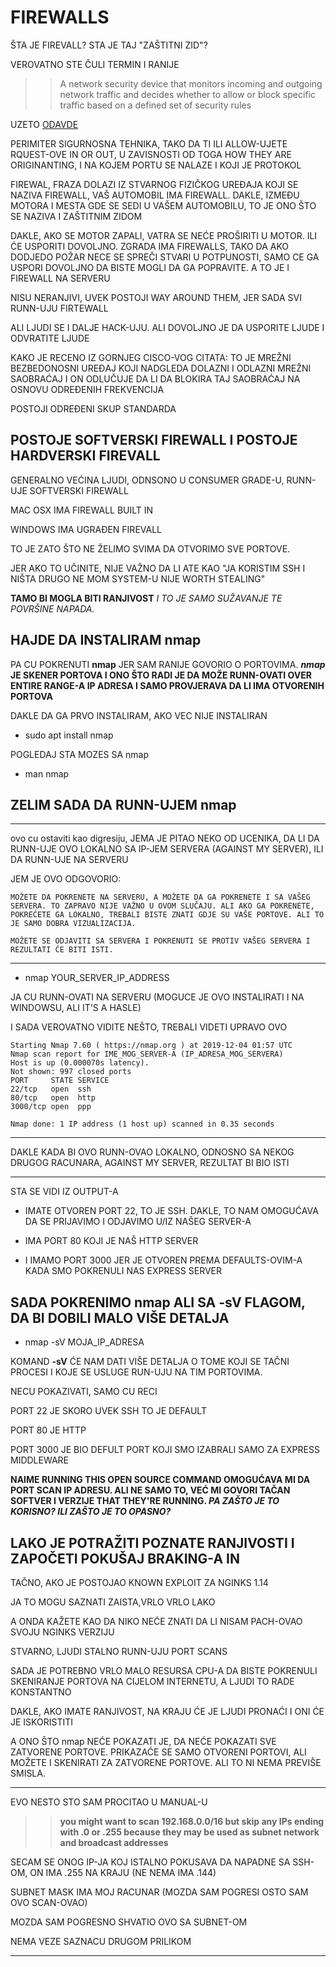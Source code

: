 # FIREWALLS

ŠTA JE FIREVALL? STA JE TAJ "ZAŠTITNI ZID"? 

VEROVATNO STE ČULI TERMIN I RANIJE

>> A network security device that monitors incoming and outgoing network traffic and decides whether to allow or block specific traffic based on a defined set of security rules

UZETO [ODAVDE](https://www.cisco.com/c/en/us/products/security/firewalls/what-is-a-firewall.html)

PERIMITER SIGURNOSNA TEHNIKA, TAKO DA TI ILI ALLOW-UJETE RQUEST-OVE IN OR OUT, U ZAVISNOSTI OD TOGA HOW THEY ARE ORIGINANTING, I NA KOJEM PORTU SE NALAZE I KOJI JE PROTOKOL

FIREWAL, FRAZA DOLAZI IZ STVARNOG FIZIČKOG UREĐAJA KOJI SE NAZIVA FIREWALL, VAŠ AUTOMOBIL IMA FIREWALL. DAKLE, IZMEĐU MOTORA I MESTA GDE SE SEDI U VAŠEM AUTOMOBILU, TO JE ONO ŠTO SE NAZIVA I ZAŠTITNIM ZIDOM

DAKLE, AKO SE MOTOR ZAPALI, VATRA SE NEĆE PROŠIRITI U MOTOR. ILI ĆE USPORITI DOVOLJNO. ZGRADA IMA FIREWALLS, TAKO DA AKO DODJEDO POŽAR NECE SE SPREČI STVARI U POTPUNOSTI, SAMO CE GA USPORI DOVOLJNO DA BISTE MOGLI DA GA POPRAVITE. A TO JE I FIREWALL NA SERVERU

NISU NERANJIVI, UVEK POSTOJI WAY AROUND THEM, JER SADA SVI RUNN-UJU FIRTEWALL

ALI LJUDI SE I DALJE HACK-UJU. ALI DOVOLJNO JE DA USPORITE LJUDE I ODVRATITE LJUDE

KAKO JE RECENO IZ GORNJEG CISCO-VOG CITATA: TO JE MREŽNI BEZBEDONOSNI UREĐAJ KOJI NADGLEDA DOLAZNI I ODLAZNI MREŽNI SAOBRAĆAJ I ON ODLUČUJE DA LI DA BLOKIRA TAJ SAOBRAĆAJ NA OSNOVU ODREĐENIH FREKVENCIJA

POSTOJI ODREĐENI SKUP STANDARDA

## POSTOJE SOFTVERSKI FIREWALL I POSTOJE HARDVERSKI FIREVALL
 
GENERALNO VEĆINA LJUDI, ODNSONO U CONSUMER GRADE-U, RUNN-UJE SOFTVERSKI FIREWALL

MAC OSX IMA FIREWALL BUILT IN

WINDOWS IMA UGRAĐEN FIREVALL

TO JE ZATO ŠTO NE ŽELIMO SVIMA DA OTVORIMO SVE PORTOVE.

JER AKO TO UČINITE, NIJE VAŽNO DA LI ATE KAO "JA KORISTIM SSH I NIŠTA DRUGO NE MOM SYSTEM-U NIJE WORTH STEALING"

**TAMO BI MOGLA BITI RANJIVOST** *I TO JE SAMO SUŽAVANJE TE POVRŠINE NAPADA.* 

## HAJDE DA INSTALIRAM **nmap**

PA CU POKRENUTI **nmap** JER SAM RANIJE GOVORIO O PORTOVIMA. ***nmap* JE SKENER PORTOVA I ONO ŠTO RADI JE DA MOŽE RUNN-OVATI OVER ENTIRE RANGE-A IP ADRESA I SAMO PROVJERAVA DA LI IMA OTVORENIH PORTOVA**

DAKLE DA GA PRVO INSTALIRAM, AKO VEC NIJE INSTALIRAN

- sudo apt install nmap

POGLEDAJ STA MOZES SA nmap

- man nmap

## ZELIM SADA DA RUNN-UJEM nmap

******

ovo cu ostaviti kao digresiju, JEMA JE PITAO NEKO OD UCENIKA, DA LI DA RUNN-UJE OVO LOKALNO SA IP-JEM SERVERA (AGAINST MY SERVER), ILI DA RUNN-UJE NA SERVERU

JEM JE OVO ODGOVORIO:

`MOŽETE DA POKRENETE NA SERVERU, A MOŽETE DA GA POKRENETE I SA VAŠEG SERVERA. TO ZAPRAVO NIJE VAŽNO U OVOM SLUČAJU. ALI AKO GA POKRENETE, POKREĆETE GA LOKALNO, TREBALI BISTE ZNATI GDJE SU VAŠE PORTOVE. ALI TO JE SAMO DOBRA VIZUALIZACIJA.`

`MOŽETE SE ODJAVITI SA SERVERA I POKRENUTI SE PROTIV VAŠEG SERVERA I REZULTATI ĆE BITI ISTI.`

******

- nmap YOUR_SERVER_IP_ADDRESS

JA CU RUNN-OVATI NA SERVERU (MOGUCE JE OVO INSTALIRATI I NA WINDOWSU, ALI IT'S A HASLE)

I SADA VEROVATNO VIDITE NEŠTO, TREBALI VIDETI UPRAVO OVO

```linux
Starting Nmap 7.60 ( https://nmap.org ) at 2019-12-04 01:57 UTC
Nmap scan report for IME_MOG_SERVER-A (IP_ADRESA_MOG_SERVERA)
Host is up (0.000070s latency).
Not shown: 997 closed ports
PORT     STATE SERVICE
22/tcp   open  ssh
80/tcp   open  http
3000/tcp open  ppp

Nmap done: 1 IP address (1 host up) scanned in 0.35 seconds
```

******

DAKLE KADA BI OVO RUNN-OVAO LOKALNO, ODNOSNO SA NEKOG DRUGOG RACUNARA, AGAINST MY SERVER, REZULTAT BI BIO ISTI

******

STA SE VIDI IZ OUTPUT-A

- IMATE OTVOREN PORT 22, TO JE SSH. DAKLE, TO NAM OMOGUĆAVA DA SE PRIJAVIMO I ODJAVIMO U/IZ NAŠEG SERVER-A

- IMA PORT 80 KOJI JE NAŠ HTTP SERVER

- I IMAMO PORT 3000 JER JE OTVOREN PREMA DEFAULTS-OVIM-A KADA SMO POKRENULI NAS EXPRESS SERVER

## SADA POKRENIMO **nmap** ALI SA **-sV** FLAGOM, DA BI DOBILI MALO VIŠE DETALJA

- nmap -sV MOJA_IP_ADRESA

KOMAND **-sV** ĆE NAM DATI VIŠE DETALJA O TOME KOJI SE TAČNI PROCESI I KOJE SE USLUGE RUN-UJU NA TIM PORTOVIMA.

NECU POKAZIVATI, SAMO CU RECI

PORT 22 JE SKORO UVEK SSH TO JE DEFAULT 

PORT 80 JE HTTP

PORT 3000 JE BIO DEFULT PORT KOJI SMO IZABRALI SAMO ZA EXPRESS MIDDLEWARE

**NAIME RUNNING THIS OPEN SOURCE COMMAND OMOGUĆAVA MI DA PORT SCAN IP ADRESU. ALI NE SAMO TO, VEĆ MI GOVORI TAČAN SOFTVER I VERZIJE THAT THEY'RE RUNNING. *PA ZAŠTO JE TO KORISNO? ILI ZAŠTO JE TO OPASNO?***

## LAKO JE POTRAŽITI POZNATE RANJIVOSTI I ZAPOČETI POKUŠAJ BRAKING-A IN

TAČNO, AKO JE POSTOJAO KNOWN EXPLOIT ZA NGINKS 1.14

JA TO MOGU SAZNATI ZAISTA,VRLO VRLO LAKO

A ONDA KAŽETE KAO DA NIKO NEĆE ZNATI DA LI NISAM PACH-OVAO SVOJU NGINKS VERZIJU

STVARNO, LJUDI STALNO RUNN-UJU PORT SCANS

SADA JE POTREBNO VRLO MALO RESURSA CPU-A DA BISTE POKRENULI SKENIRANJE PORTOVA NA CIJELOM INTERNETU, A LJUDI TO RADE KONSTANTNO

DAKLE, AKO IMATE RANJIVOST, NA KRAJU ĆE JE LJUDI PRONAĆI I ONI ĆE JE ISKORISTITI

A ONO ŠTO nmap NEĆE POKAZATI JE, DA NEĆE POKAZATI SVE ZATVORENE PORTOVE. PRIKAZAĆE SE SAMO OTVORENI PORTOVI, ALI MOŽETE I SKENIRATI ZA ZATVORENE PORTOVE. ALI TO NI NEMA PREVIŠE SMISLA.

******

EVO NESTO STO SAM PROCITAO U MANUAL-U

>> **you might want to scan 192.168.0.0/16 but skip any IPs ending with .0 or .255 because they may be used as subnet network and broadcast addresses**

SECAM SE ONOG IP-JA KOJ ISTALNO POKUSAVA DA NAPADNE SA SSH-OM, ON IMA .255 NA KRAJU (NE NEMA IMA .144)

SUBNET MASK IMA MOJ RACUNAR (MOZDA SAM POGRESI OSTO SAM OVO SCAN-OVAO)

MOZDA SAM POGRESNO SHVATIO OVO SA SUBNET-OM

NEMA VEZE SAZNACU DRUGOM PRILIKOM

******
